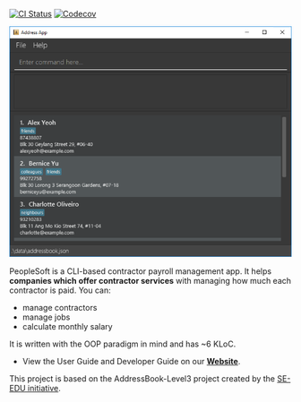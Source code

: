 [![CI Status](https://github.com/AY2122S2-CS2103T-T11-4/tp/actions/workflows/gradle.yml/badge.svg)](https://github.com/AY2122S2-CS2103T-T11-4/tp/actions/workflows/gradle.yml)
[![Codecov](https://codecov.io/gh/AY2122S2-CS2103T-T11-4/tp/branch/master/graph/badge.svg?token=Z0PQIQXY29)](https://codecov.io/gh/AY2122S2-CS2103T-T11-4/tp)

![Ui](docs/images/_AB3_Ui.png)

PeopleSoft is a CLI-based contractor payroll management app. It helps **companies which offer contractor services** with managing how much each contractor is paid. You can:
- manage contractors 
- manage jobs
- calculate monthly salary 

It is written with the OOP paradigm in mind and has ~6 KLoC.
* View the User Guide and Developer Guide on our **[Website](https://ay2122s2-cs2103t-t11-4.github.io/tp/)**.

This project is based on the AddressBook-Level3 project created by the [SE-EDU initiative](https://se-education.org).
